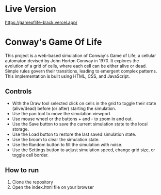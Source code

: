 # Live Version
https://gameoflife-black.vercel.app/

# Conway's Game Of Life

This project is a web-based simulation of Conway's Game of Life, a cellular automaton devised by John Horton Conway in 1970. It explores the evolution of a grid of cells, where each cell can be either alive or dead. Simple rules govern their transitions, leading to emergent complex patterns. This implementation is built using HTML, CSS, and JavaScript.

## Controls

- With the Draw tool selected click on cells in the grid to toggle their state (alive/dead) before (or after) starting the simulation.
- Use the pan tool to move the simulation viewport.
- Use mouse wheel or the buttons + and - to zoom in and out.
- Use the Save button to save the current simulation state to the local storage.
- Use the Load button to restore the last saved simulation state.
- Use the broom to clear the simulation state. 
- Use the Random button to fill the simulation with noise.
- Use the Settings button to adjust simulation speed, change grid size, or toggle cell border.

## How to run
1. Clone the repository
2. Open the index.html file on your browser
